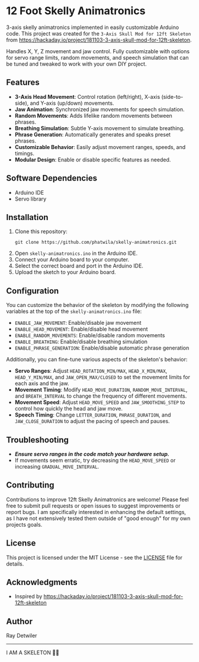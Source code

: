 # 12 Foot Skelly Animatronics

3-axis skelly animatronics implemented in easily customizable Arduino code. This project was created for the `3-Axis Skull Mod for 12ft Skeleton` from https://hackaday.io/project/181103-3-axis-skull-mod-for-12ft-skeleton. 

Handles X, Y, Z movement and jaw control. Fully customizable with options for servo range limits, random movements, and speech simulation that can be tuned and tweaked to work with your own DIY project.

## Features

- **3-Axis Head Movement**: Control rotation (left/right), X-axis (side-to-side), and Y-axis (up/down) movements.
- **Jaw Animation**: Synchronized jaw movements for speech simulation.
- **Random Movements**: Adds lifelike random movements between phrases.
- **Breathing Simulation**: Subtle Y-axis movement to simulate breathing.
- **Phrase Generation**: Automatically generates and speaks preset phrases.
- **Customizable Behavior**: Easily adjust movement ranges, speeds, and timings.
- **Modular Design**: Enable or disable specific features as needed.

## Software Dependencies

- Arduino IDE
- Servo library

## Installation

1. Clone this repository:
   ```
   git clone https://github.com/phatwila/skelly-animatronics.git
   ```
2. Open `skelly-animatronics.ino` in the Arduino IDE.
3. Connect your Arduino board to your computer.
4. Select the correct board and port in the Arduino IDE.
5. Upload the sketch to your Arduino board.

## Configuration

You can customize the behavior of the skeleton by modifying the following variables at the top of the `skelly-animatronics.ino` file:

- `ENABLE_JAW_MOVEMENT`: Enable/disable jaw movement
- `ENABLE_HEAD_MOVEMENT`: Enable/disable head movement
- `ENABLE_RANDOM_MOVEMENTS`: Enable/disable random movements
- `ENABLE_BREATHING`: Enable/disable breathing simulation
- `ENABLE_PHRASE_GENERATION`: Enable/disable automatic phrase generation

Additionally, you can fine-tune various aspects of the skeleton's behavior:

- **Servo Ranges**: Adjust `HEAD_ROTATION_MIN/MAX`, `HEAD_X_MIN/MAX`, `HEAD_Y_MIN/MAX`, and `JAW_OPEN_MAX/CLOSED` to set the movement limits for each axis and the jaw.
- **Movement Timing**: Modify `HEAD_MOVE_DURATION`, `RANDOM_MOVE_INTERVAL`, and `BREATH_INTERVAL` to change the frequency of different movements.
- **Movement Speed**: Adjust `HEAD_MOVE_SPEED` and `JAW_SMOOTHING_STEP` to control how quickly the head and jaw move.
- **Speech Timing**: Change `LETTER_DURATION`, `PHRASE_DURATION`, and `JAW_CLOSE_DURATION` to adjust the pacing of speech and pauses.

## Troubleshooting
- ***Ensure servo ranges in the code match your hardware setup.***
- If movements seem erratic, try decreasing the `HEAD_MOVE_SPEED` or increasing `GRADUAL_MOVE_INTERVAL`.

## Contributing

Contributions to improve 12ft Skelly Animatronics are welcome! Please feel free to submit pull requests or open issues to suggest improvements or report bugs. I am specifically interested in enhancing the default settings, as I have not extensively tested them outside of "good enough" for my own projects goals.

## License

This project is licensed under the MIT License - see the [LICENSE](LICENSE) file for details.

## Acknowledgments

- Inspired by https://hackaday.io/project/181103-3-axis-skull-mod-for-12ft-skeleton

## Author

Ray Detwiler

---

I AM A SKELETON 🎃💀

